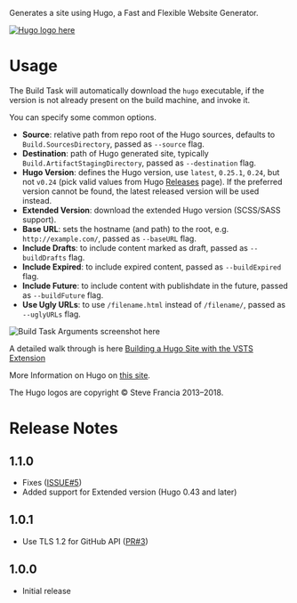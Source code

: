 Generates a site using Hugo, a Fast and Flexible Website Generator.

[![Hugo logo here](images/hugo-logo.png)](https://gohugo.io/)

# Usage

The Build Task will automatically download the `hugo` executable, if the version is not already present on the build machine, and invoke it.

You can specify some common options.

- **Source**: relative path from repo root of the Hugo sources, defaults to `Build.SourcesDirectory`, passed as `--source` flag.
- **Destination**: path of Hugo generated site, typically `Build.ArtifactStagingDirectory`, passed as `--destination` flag.
- **Hugo Version**: defines the Hugo version, use `latest`, `0.25.1`, `0.24`, but not `v0.24` (pick valid values from Hugo [Releases](https://github.com/gohugoio/hugo/releases) page). If the preferred version cannot be found, the latest released version will be used instead.
- **Extended Version**: download the extended Hugo version (SCSS/SASS support).
- **Base URL**: sets the hostname (and path) to the root, e.g. `http://example.com/`, passed as `--baseURL` flag.
- **Include Drafts**: to include content marked as draft, passed as `--buildDrafts` flag.
- **Include Expired**: to include expired content, passed as `--buildExpired` flag.
- **Include Future**: to include content with publishdate in the future, passed as `--buildFuture` flag.
- **Use Ugly URLs**: to use `/filename.html` instead of `/filename/`, passed as `--uglyURLs` flag.

![Build Task Arguments screenshot here](images/BuildTaskArguments.png)

A detailed walk through is here [Building a Hugo Site with the VSTS Extension](vsts-extension-step-by-step.md)

More Information on Hugo on [this site](https://gohugo.io/).

The Hugo logos are copyright © Steve Francia 2013–2018.

# Release Notes

## 1.1.0

- Fixes ([ISSUE#5](https://github.com/giuliov/hugo-vsts-extension/issues/5))
- Added support for Extended version (Hugo 0.43 and later)

## 1.0.1

- Use TLS 1.2 for GitHub API ([PR#3](https://github.com/giuliov/hugo-vsts-extension/pull/3))

## 1.0.0

- Initial release

